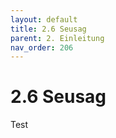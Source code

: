 ```yaml
---
layout: default
title: 2.6 Seusag
parent: 2. Einleitung
nav_order: 206
---
```


# 2.6 Seusag

Test
